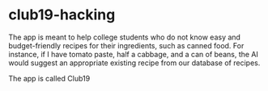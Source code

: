 # club19-hacking

The app is meant to help college students who do not know easy and budget-friendly recipes for their ingredients, such as canned food. For instance, if I have tomato paste, half a cabbage, and a can of beans, the AI would suggest an appropriate existing recipe from our database of recipes.

The app is called Club19
